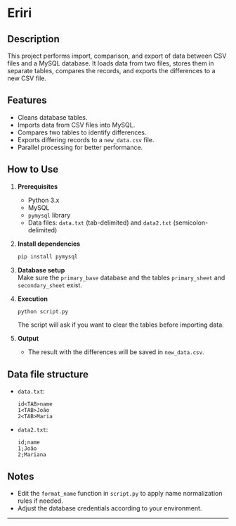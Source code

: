 # Eriri

## Description

This project performs import, comparison, and export of data between CSV files and a MySQL database. It loads data from two files, stores them in separate tables, compares the records, and exports the differences to a new CSV file.

## Features

- Cleans database tables.
- Imports data from CSV files into MySQL.
- Compares two tables to identify differences.
- Exports differing records to a `new_data.csv` file.
- Parallel processing for better performance.

## How to Use

1. **Prerequisites**  
   - Python 3.x  
   - MySQL  
   - `pymysql` library  
   - Data files: `data.txt` (tab-delimited) and `data2.txt` (semicolon-delimited)

2. **Install dependencies**  
   ```bash
   pip install pymysql
   ```

3. **Database setup**  
   Make sure the `primary_base` database and the tables `primary_sheet` and `secondary_sheet` exist.

4. **Execution**  
   ```bash
   python script.py
   ```
   The script will ask if you want to clear the tables before importing data.

5. **Output**  
   - The result with the differences will be saved in `new_data.csv`.

## Data file structure

- `data.txt`:  
  ```
  id<TAB>name
  1<TAB>João
  2<TAB>Maria
  ```
- `data2.txt`:  
  ```
  id;name
  1;João
  2;Mariana
  ```

## Notes

- Edit the `format_name` function in `script.py` to apply name normalization rules if needed.
- Adjust the database credentials according to your environment.

---